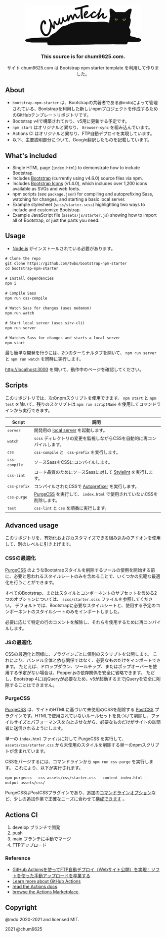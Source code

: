 <p align="center">
  <img src=".github/logo-ct-375x130.png" width="375" height="130" alt="ChumTech logo">
</p>

<h3 align="center">This source is for chum9625.com.</h3>

<p align="center">サイト chum9625.com は Bootstrap npm starter template を利用して作りました。</p>

## About

- `bootstrap-npm-starter` は、Bootstrapの共著者である@mdoによって管理されている、Bootstrapを利用した新しいnpmプロジェクトを作成するためのGitHubテンプレートリポジトリです。
- Bootstrap v4で構築されており、v5用に更新する予定です。
- `npm start` はオリジナルと異なり、 `Browser-sync` を組み込んでいます。
- Actions CI はオリジナルと異なり、FTP自動デプロイを実現しています。
- 以下、主要説明部分について、Google翻訳したものを記載しています。

<!-- [![Build Status](https://github.com/twbs/bootstrap-npm-starter/workflows/CI/badge.svg)](https://github.com/twbs/bootstrap-npm-starter/actions) -->

## What's included

- Single HTML page (`index.html`) to demonstrate how to include Bootstrap.
- Includes [Bootstrap](https://getbootstrap.com) (currently using v4.6.0) source files via npm.
- Includes [Bootstrap Icons](https://icons.getbootstrap.com) (v1.4.0), which includes over 1,200 icons available as SVGs and web fonts.
- npm scripts (see `package.json`) for compiling and autoprefixing Sass, watching for changes, and starting a basic local server.
- Example stylesheet (`scss/starter.scss`) highlighting two ways to include and customize Bootstrap.
- Example JavaScript file (`assets/js/starter.js`) showing how to import all of Bootstrap, or just the parts you need.

## Usage

- [Node.js](https://nodejs.org/) がインストールされている必要があります。

```shell
# Clone the repo
git clone https://github.com/twbs/bootstrap-npm-starter
cd bootstrap-npm-starter

# Install dependencies
npm i

# Compile Sass
npm run css-compile

# Watch Sass for changes (uses nodemon)
npm run watch

# Start local server (uses sirv-cli)
npm run server

# Watches Sass for changes and starts a local server
npm start
```

最も簡単な開発を行うには、2つのターミナルタブを開いて、 `npm run server` と `npm run watch` を同時に実行します。

<http://localhost:3000> を開いて、動作中のページを確認してください。

## Scripts

このリポジトリでは、次のnpmスクリプトを使用できます。 ```npm start``` と ```npm test``` を除いて、残りのスクリプトは ```npm run scriptName``` を使用してコマンドラインから実行できます。 

| Script | 説明 |
| --- | --- |
| `server` | 開発用の [local server](http://localhost:3000) を起動します。 |
| `watch` | `scss` ディレクトリの変更を監視しながらCSSを自動的に再コンパイルします。 |
| `css` | `css-compile` と ` css-prefix` を実行します。 |
| `css-compile` | ソースSassをCSSにコンパイルします。 |
| `css-lint` | コード品質のためにソースSassに対して [Stylelint](https://stylelint.io) を実行します。 |
| `css-prefix` | コンパイルされたCSSで [Autoprefixer](https://github.com/postcss/autoprefixer) を実行します。 |
| `css-purge` | [PurgeCSS](https://purgecss.com) を実行して、 `index.html` で使用されていないCSSを削除します。|
| `test` | `css-lint` と `css` を順番に実行します。 |

## Advanced usage

このリポジトリを、有効化およびカスタマイズできる組み込みのアドオンを使用して、別のレベルに引き上げます。

### CSSの最適化

[PurgeCSS](#purgecss) のようなBootstrapスタイルを削除するツールの使用を開始する前に、必要と思われるスタイルシートのみを含めることで、いくつかの広範な最適化を行うことができます。

すべてのBootstrap、またはスタイルとコンポーネントのサブセットを含める2つのオプションについては、 `scss/starter.scss` ファイルを参照してください。 デフォルトでは、Bootstrapに必要なスタイルシートと、使用する予定のコンポーネントのスタイルシートのみをインポートしました。

必要に応じて特定の行のコメントを解除し、それらを使用するために再コンパイルします。

### JSの最適化

CSSの最適化と同様に、プラグインごとに個別のスクリプトを公開します。 これにより、バンドル全体と依存関係ではなく、必要なものだけをインポートできます。 たとえば、ドロップダウン、ツールチップ、またはポップオーバーを使用する予定がない場合は、Popper.jsの依存関係を安全に省略できます。 ただし、Bootstrap 4にはjQueryが必要なため、v5が起動するまでjQueryを安全に削除することはできません。

### PurgeCSS

[PurgeCSS](https://purgecss.com/) は、サイトのHTMLに基づいて未使用のCSSを削除する [PostCSS](https://postcss.org) プラグインです。HTMLで使用されていないルールセットを見つけて削除し、ファイルサイズとパフォーマンスを向上させながら、必要なものだけがサイトの訪問者に送信されるようにします。


単一の `index.html` ファイルに対して PurgeCSS を実行して、 `assets/css/starter.css` から未使用のスタイルを削除する単一のnpmスクリプトが含まれています。

CSSをパージするには、コマンドラインから `npm run css-purge` を実行します。 これにより、以下が実行されます。

```shell
npm purgecss --css assets/css/starter.css --content index.html --output assets/css/
```

PurgeCSSはPostCSSプラグインであり、追加の[コマンドラインオプション](https://purgecss.com/CLI.html)など、少しの追加作業で正確なニーズに合わせて[構成できます](https://purgecss.com/configuration.html) 。 

## Actions CI

1. develop ブランチで開発
2. push
3. main ブランチに手動でマージ
4. FTPアップロード
### Reference

- [GitHub Actionsを使ってFTP自動デプロイ（Webサイト公開）を実現！ソフトを使った手動アップロードを卒業する](https://arrown-blog.com/githubactions-ftp-deploy/)
- [Learn more about GitHub Actions](https://github.com/features/actions)
- [read the Actions docs](https://help.github.com/en/actions)
- [browse the Actions Marketplace](https://github.com/marketplace/actions).

## Copyright

@mdo 2020-2021 and licensed MIT.

2021 @chum9625
